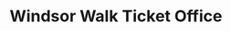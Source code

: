 ---
title: "Windsor Walk Ticket Office"
url: /cirencester/windsor-walk-ticket-office/
shop: Tickets
---